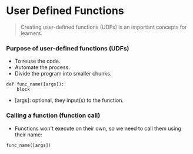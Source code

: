 # User Defined Functions
> Creating user-defined functions (UDFs) is an important concepts for learners.

### Purpose of user-defined functions (UDFs)
- To reuse the code.
- Automate the process.
- Divide the program into smaller chunks.

```
def func_name([args]):
    block
```

- [args]: optional, they input(s) to the function.

### Calling a function (function call)
- Functions won't execute on their own, so we need to call them using their name:

```
func_name([args])
```